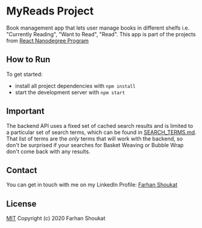 # MyReads Project

Book management app that lets user manage books in different shelfs i.e. "Currently Reading", "Want to Read", "Read".
This app is part of the projects from [React Nanodegree Program](https://www.udacity.com/course/react-nanodegree--nd019)

## How to Run

To get started:

* install all project dependencies with `npm install`
* start the development server with `npm start`

## Important
The backend API uses a fixed set of cached search results and is limited to a particular set of search terms, which can be found in [SEARCH_TERMS.md](SEARCH_TERMS.md). That list of terms are the _only_ terms that will work with the backend, so don't be surprised if your searches for Basket Weaving or Bubble Wrap don't come back with any results.

## Contact
You can get in touch with me on my LinkedIn Profile: [Farhan Shoukat](https://www.linkedin.com/in/farhan-shoukat/)


## License
[MIT](../master/LICENSE)
Copyright (c) 2020 Farhan Shoukat
